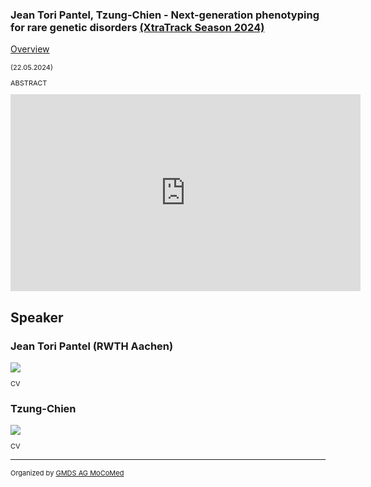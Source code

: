 ### Jean Tori Pantel, Tzung-Chien - Next-generation phenotyping for rare genetic disorders [(XtraTrack Season 2024)](XtraTracksOverview)

[Overview](XtraTracksOverview)

<p style="font-size:11px">(22.05.2024)</p>

<p style="font-size:11px">ABSTRACT</p>

<!-- Once the Video is recorded -->
<center> <iframe width="560" height="315" src="https://www.youtube.com/embed/kj1rjbpFQL4?si=WGxBJCuQPZvbVlOQ" title="YouTube video player" frameborder="0" allow="accelerometer; autoplay; clipboard-write; encrypted-media; gyroscope; picture-in-picture; web-share" referrerpolicy="strict-origin-when-cross-origin" allowfullscreen></iframe></center>

<!-- [Register now](/2024/XtraTrackOverview) to secure your spot in the lectures and receive a calendar invitation including the access link.-->

<!-- [Join Us Life](/2024/XtraTrackOverview) to secure your spot in the lectures and receive a calendar invitation including the access link.-->

## Speaker
### Jean Tori Pantel (RWTH Aachen)
<img src="/images/2024/USER.jpg?raw=true"/>

<p style="font-size:11px">CV</p>

### Tzung-Chien
<!-- second speaker-->
<img src="/images/??/USER.jpg?raw=true"/>

<p style="font-size:11px">CV</p>

---
<p style="font-size:11px">Organized by <a href="http://mocomed.de">GMDS AG MoCoMed</a></p>
